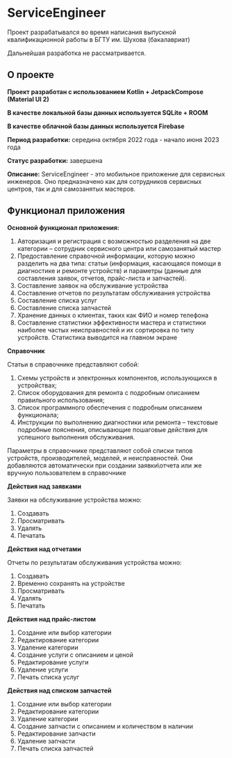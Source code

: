 # ServiceEngineer

Проект разрабатывался во время написания выпускной квалификационной работы в БГТУ им. Шухова (бакалавриат)

Дальнейшая разработка не рассматривается.

## О проекте
**Проект разработан с использованием Kotlin + JetpackCompose (Material UI 2)**

**В качестве локальной базы данных используется SQLite + ROOM**

**В качестве облачной базы данных используется Firebase**

**Период разработки:**
 середина октября 2022 года - начало июня 2023 года

**Статус разработки:**
завершена

**Описание:**
ServiceEngineer - это мобильное приложение для сервисных инженеров. Оно предназначено как для сотрудников сервисных центров, так и для самозанятых мастеров.

## Функционал приложения
 
 **Основной функционал приложения:**
 1. Авторизация и регистрация с возможностью разделения на две категории – сотрудник сервисного центра или самозанятый мастер
 2. Предоставление справочной информации, которую можно разделить на два типа: статьи (информация, касающаяся помощи в диагностике и ремонте устройств) и параметры (данные для составления заявок, отчетов, прайс-листа и запчастей).
 3. Составление заявок на обслуживание устройства
 4. Составление отчетов по результатам обслуживания устройства
 5. Составление списка услуг
 6. Составление списка запчастей
 7. Хранение данных о клиентах, таких как ФИО и номер телефона
 8. Составление статистики эффективности мастера и статистики наиболее частых неисправностей и их сортировка по типу устройств. Статистика выводится на главном экране

**Справочник**

Статьи в справочнике представляют собой:
1. Схемы устройств и электронных компонентов, использующихся в устройствах;
2. Список оборудования для ремонта с подробным описанием правильного использования;
3. Список программного обеспечения с подробным описанием функционала;
4. Инструкции по выполнению диагностики или ремонта – текстовые подробные пояснения, описывающие пошаговые действия для успешного выполнения обслуживания.

Параметры в справочнике представляют собой списки типов устройств, производителей, моделей, и неисправностей. Они добавляются автоматически при создании заявки\отчета или же вручную пользователем в справочнике

**Действия над заявками**

Заявки на обслуживание устройства можно:
1. Создавать
2. Просматривать
3. Удалять
4. Печатать

**Действия над отчетами**

Отчеты по результатам обслуживания устройства можно:
1. Создавать
2. Временно сохранять на устройстве
3. Просматривать
4. Удалять
5. Печатать

**Действия над прайс-листом**

1. Создание или выбор категории
2. Редактирование категории
3. Удаление категории
4. Создание услуги с описанием и ценой
5. Редактирование услуги
6. Удаление услуги
7. Печать списка услуг

**Действия над списком запчастей**

1. Создание или выбор категории
2. Редактирование категории
3. Удаление категории
4. Создание запчасти с описанием и количеством в наличии
5. Редактирование запчасти
6. Удаление запчасти
7. Печать списка запчастей
